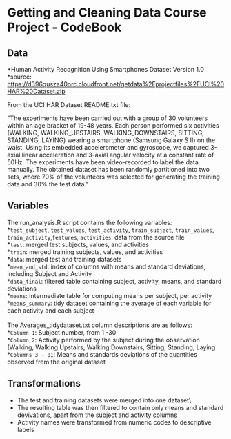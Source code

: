 # Getting and Cleaning Data Course Project - CodeBook

## Data
*Human Activity Recognition Using Smartphones Dataset Version 1.0\
*source: https://d396qusza40orc.cloudfront.net/getdata%2Fprojectfiles%2FUCI%20HAR%20Dataset.zip

From the UCI HAR Dataset README.txt file: 

"The experiments have been carried out with a group of 30 volunteers within an age bracket of 19-48 years. Each person performed six activities (WALKING, WALKING_UPSTAIRS, WALKING_DOWNSTAIRS, SITTING, STANDING, LAYING) wearing a smartphone (Samsung Galaxy S II) on the waist. Using its embedded accelerometer and gyroscope, we captured 3-axial linear acceleration and 3-axial angular velocity at a constant rate of 50Hz. The experiments have been video-recorded to label the data manually. The obtained dataset has been randomly partitioned into two sets, where 70% of the volunteers was selected for generating the training data and 30% the test data." 

## Variables
The run_analysis.R script contains the following variables:\
*`test_subject`, `test_values`, `test_activity`, `train_subject`, `train_values`, `train_activity`,`features`, `activities`: data from the source file\
*`test`: merged test subjects, values, and activities\
*`train`: merged training subjects, values, and activities\
*`data`: merged test and training datasets\
*`mean_and_std`: index of columns with means and standard deviations, including Subject and Activity\
*`data_final`: filtered table containing subject, activity, means, and standard deviations\
*`means`: intermediate table for computing means per subject, per activity\
*`means_summary`: tidy dataset containing the average of each variable for each activity and each subject\
\
The Averages_tidydataset.txt column descriptions are as follows:\
*`Column 1`: Subject number, from 1 -30\
*`Column 2`: Activity performed by the subject during the observation (Walking, Walking Upstairs, Walking Downstairs, Sitting, Standing, Laying\
*`Columns 3 - 81`: Means and standards deviations of the quantities observed from the original dataset

## Transformations
* The test and training datasets were merged into one dataset\
* The resulting table was then filtered to contain only means and standard devivations, apart from the subject and activity columns
* Activity names were transformed from numeric codes to descriptive labels
